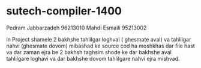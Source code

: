 # sutech-compiler-1400

Pedram Jabbarzadeh 96213010
Mahdi Esmaili 95213002

in Project shamele 2 bakhshe tahlilgar loghvai ( ghesmate aval) 
va tahlilgar nahvi (ghesmate dovom)
mibashad ke source cod ha moshkhas dar file hast 
va dar zaman ejra be 2 bakhsh taghsim shode ke dar bakhshe aval tahlilgare loghavi va dar bakhshe dovom tahlilgare nahvi ejra mishvad.
